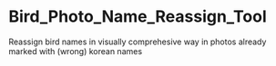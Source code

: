 # Bird_Photo_Name_Reassign_Tool
Reassign bird names in visually comprehesive way in photos already marked with (wrong) korean names
